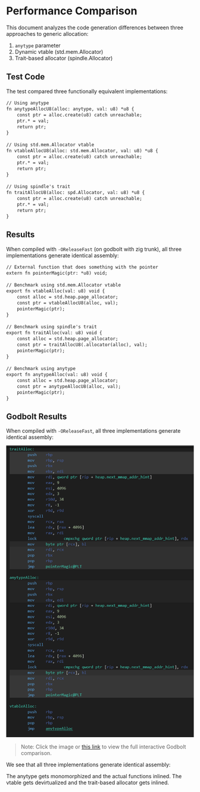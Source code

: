 # Performance Comparison

This document analyzes the code generation differences between three approaches to generic allocation:

1. `anytype` parameter
2. Dynamic vtable (std.mem.Allocator)
3. Trait-based allocator (spindle.Allocator)

## Test Code

The test compared three functionally equivalent implementations:

```zig
// Using anytype
fn anytypeAllocU8(alloc: anytype, val: u8) *u8 {
    const ptr = alloc.create(u8) catch unreachable;
    ptr.* = val;
    return ptr;
}

// Using std.mem.Allocator vtable
fn vtableAllocU8(alloc: std.mem.Allocator, val: u8) *u8 {
    const ptr = alloc.create(u8) catch unreachable; 
    ptr.* = val;
    return ptr;
}

// Using spindle's trait
fn traitAllocU8(alloc: spd.Allocator, val: u8) *u8 {
    const ptr = alloc.create(u8) catch unreachable;
    ptr.* = val; 
    return ptr;
}
```

## Results

When compiled with `-OReleaseFast` (on godbolt with zig trunk), all three implementations generate identical assembly:

```zig
// External function that does something with the pointer
extern fn pointerMagic(ptr: *u8) void;

// Benchmark using std.mem.Allocator vtable
export fn vtableAlloc(val: u8) void {
    const alloc = std.heap.page_allocator;
    const ptr = vtableAllocU8(alloc, val);
    pointerMagic(ptr);
}

// Benchmark using spindle's trait
export fn traitAlloc(val: u8) void {
    const alloc = std.heap.page_allocator;
    const ptr = traitAllocU8(.allocator(alloc), val); 
    pointerMagic(ptr);
}

// Benchmark using anytype
export fn anytypeAlloc(val: u8) void {
    const alloc = std.heap.page_allocator;
    const ptr = anytypeAllocU8(alloc, val);
    pointerMagic(ptr);
}
```

## Godbolt Results

When compiled with `-OReleaseFast`, all three implementations generate identical assembly:

[![Godbolt Assembly Output](../assets/godbolt-allocator-example.png)](https://godbolt.org/z/Pe5cPb8Gj)  

> Note: Click the image or [this link](https://godbolt.org/z/Pe5cPb8Gj) to view the full interactive Godbolt comparison.

We see that all three implementations generate identical assembly:

The anytype gets monomorphized and the actual functions inlined. The vtable gets devirtualized and the trait-based allocator gets inlined.


